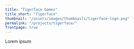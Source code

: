 ```yaml
---
title: "Tigerface Games"
title_short: "Tigerface"
thumbnail: "/assets/images/thumbnails/tigerface-logo.png"
permalink: "/projects/tigerface/"
frontpage: true
---
```


Lorem ipsum